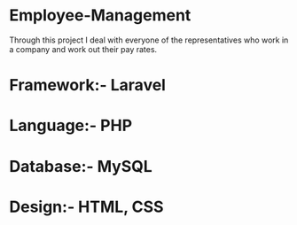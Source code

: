 # Employee-Management
Through this project I deal with everyone of the representatives who work in a company and work out their pay rates.

# Framework:- Laravel
# Language:- PHP
# Database:- MySQL
# Design:- HTML, CSS
